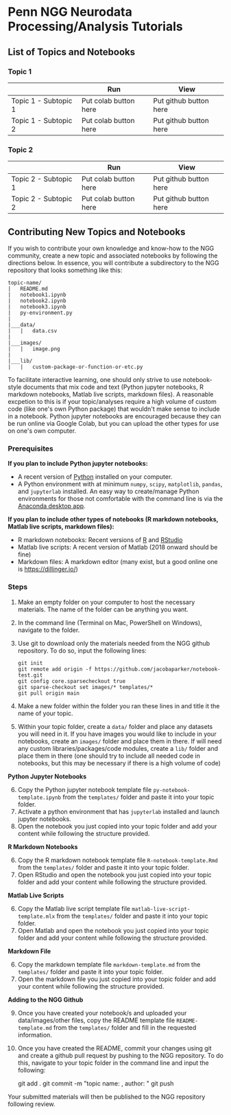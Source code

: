 # Penn NGG Neurodata Processing/Analysis Tutorials

## List of Topics and Notebooks

### Topic 1

|   | Run | View |
| - | --- | ---  |
| Topic 1 - Subtopic 1 | Put colab button here | Put github button here |
| Topic 1 - Subtopic 2 | Put colab button here | Put github button here |

### Topic 2

|   | Run | View |
| - | --- | ---  |
| Topic 2 - Subtopic 1 | Put colab button here | Put github button here |
| Topic 2 - Subtopic 2 | Put colab button here | Put github button here |

## Contributing New Topics and Notebooks

If you wish to contribute your own knowledge and know-how to the NGG community, create a new topic and associated notebooks by following the directions below. In essence, you will contribute a subdirectory to the NGG <something> repository that looks something like this:

```
topic-name/
|   README.md
|   notebook1.ipynb 
|   notebook2.ipynb
|   notebook3.ipynb
|   py-environment.py
|
|___data/
|   |   data.csv
|
|___images/
|   |   image.png
|
|___lib/
|   |   custom-package-or-function-or-etc.py
```

To facilitate interactive learning, one should only strive to use notebook-style documents that mix code and text (Python jupyter notebooks, R markdown notebooks, Matlab live scripts, markdown files). A reasonable excpetion to this is if your topic/analyses require a high volume of custom code (like one's own Python package) that wouldn't make sense to include in a notebook. Python jupyter notebooks are encouraged because they can be run online via Google Colab, but you can upload the other types for use on one's own computer.

### Prerequisites

__If you plan to include Python jupyter notebooks:__
- A recent version of [Python](https://www.python.org/) installed on your computer.
- A Python environment with at minimum ```numpy```, ```scipy```, ```matplotlib```, ```pandas```, and ```jupyterlab``` installed. An easy way to create/manage Python environments for those not comfortable with the command line is via the [Anaconda desktop app](https://www.anaconda.com/products/individual).

__If you plan to include other types of notebooks (R markdown notebooks, Matlab live scripts, markdown files):__
- R markdown notebooks: Recent versions of [R](https://www.r-project.org/) and [RStudio](https://www.rstudio.com/products/rstudio/)
- Matlab live scripts: A recent version of Matlab (2018 onward should be fine)
- Markdown files: A markdown editor (many exist, but a good online one is https://dillinger.io/)

### Steps
       
1. Make an empty folder on your computer to host the necessary materials. The name of the folder can be anything you want.
2. In the command line (Terminal on Mac, PowerShell on Windows), navigate to the folder.
3. Use git to download only the materials needed from the NGG github repository. To do so, input the following lines:

       git init
       git remote add origin -f https://github.com/jacobaparker/notebook-test.git
       git config core.sparsecheckout true
       git sparse-checkout set images/* templates/*
       git pull origin main

4. Make a new folder within the folder you ran these lines in and title it the name of your topic.
5. Within your topic folder, create a ```data/``` folder and place any datasets you will need in it. If you have images you would like to include in your notebooks, create an ```images/``` folder and place them in there. If will need any custom libraries/packages/code modules, create a ```lib/``` folder and place them in there (one should try to include all needed code in notebooks, but this may be necessary if there is a high volume of code)

__Python Jupyter Notebooks__
       
6. Copy the Python jupyter notebook template file ```py-notebook-template.ipynb``` from the ```templates/``` folder and paste it into your topic folder.
7. Activate a python environment that has ```jupyterlab``` installed and launch jupyter notebooks.
8. Open the notebook you just copied into your topic folder and add your content while following the structure provided.

__R Markdown Notebooks__
       
6. Copy the R markdown notebook template file ```R-notebook-template.Rmd``` from the ```templates/``` folder and paste it into your topic folder.
7. Open RStudio and open the notebook you just copied into your topic folder and add your content while following the structure provided.

__Matlab Live Scripts__
       
6. Copy the Matlab live script template file ```matlab-live-script-template.mlx``` from the ```templates/``` folder and paste it into your topic folder.
7. Open Matlab and open the notebook you just copied into your topic folder and add your content while following the structure provided.

__Markdown File__
       
6. Copy the markdown template file ```markdown-template.md``` from the ```templates/``` folder and paste it into your topic folder.
7. Open the markdown file you just copied into your topic folder and add your content while following the structure provided.

__Adding to the NGG Github__
       
9. Once you have created your notebook/s and uploaded your data/images/other files, copy the README template file ```README-template.md``` from the ```templates/``` folder and fill in the requested information.
10. Once you have created the README, commit your changes using git and create a github pull request by pushing to the NGG repository. To do this, navigate to your topic folder in the command line and input the following:

       git add .
       git commit -m "topic name: <your-topic-name>, author: <your-name>"
       git push
       
Your submitted materials will then be published to the NGG repository following review.
